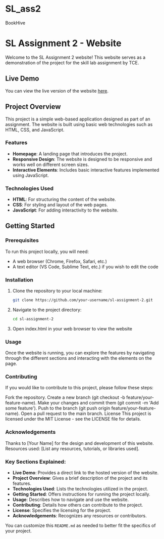# SL_ass2
BookHive
# SL Assignment 2 - Website

Welcome to the SL Assignment 2 website! This website serves as a demonstration of the project for the skill lab assignment by TCE.

## Live Demo

You can view the live version of the website [here](https://sl-ass2.vercel.app/index.html).

## Project Overview

This project is a simple web-based application designed as part of an assignment. The website is built using basic web technologies such as HTML, CSS, and JavaScript.

### Features

- **Homepage**: A landing page that introduces the project.
- **Responsive Design**: The website is designed to be responsive and works well on different screen sizes.
- **Interactive Elements**: Includes basic interactive features implemented using JavaScript.

### Technologies Used

- **HTML**: For structuring the content of the website.
- **CSS**: For styling and layout of the web pages.
- **JavaScript**: For adding interactivity to the website.

## Getting Started

### Prerequisites

To run this project locally, you will need:

- A web browser (Chrome, Firefox, Safari, etc.)
- A text editor (VS Code, Sublime Text, etc.) if you wish to edit the code

### Installation

1. Clone the repository to your local machine:
   ```bash
   git clone https://github.com/your-username/sl-assignment-2.git
2. Navigate to the project directory:
   ```bash
   cd sl-assignment-2
3. Open index.html in your web browser to view the website


### Usage
Once the website is running, you can explore the features by navigating through the different sections and interacting with the elements on the page.

### Contributing
If you would like to contribute to this project, please follow these steps:

Fork the repository.
Create a new branch (git checkout -b feature/your-feature-name).
Make your changes and commit them (git commit -m 'Add some feature').
Push to the branch (git push origin feature/your-feature-name).
Open a pull request to the main branch.
License
This project is licensed under the MIT License - see the LICENSE file for details.

### Acknowledgements
Thanks to [Your Name] for the design and development of this website.
Resources used: [List any resources, tutorials, or libraries used].

### Key Sections Explained:
- **Live Demo**: Provides a direct link to the hosted version of the website.
- **Project Overview**: Gives a brief description of the project and its features.
- **Technologies Used**: Lists the technologies utilized in the project.
- **Getting Started**: Offers instructions for running the project locally.
- **Usage**: Describes how to navigate and use the website.
- **Contributing**: Details how others can contribute to the project.
- **License**: Specifies the licensing for the project.
- **Acknowledgements**: Recognizes any resources or contributors.

You can customize this `README.md` as needed to better fit the specifics of your project.


